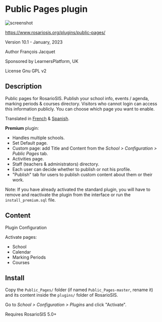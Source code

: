# Public Pages plugin

![screenshot](https://gitlab.com/francoisjacquet/Public_Pages/raw/master/screenshot.png?inline=false)

https://www.rosariosis.org/plugins/public-pages/

Version 10.1 - January, 2023

Author François Jacquet

Sponsored by LearnersPlatform, UK

License Gnu GPL v2

## Description

Public pages for RosarioSIS. Publish your school info, events / agenda, marking periods & courses directory.
Visitors who cannot login can access this information publicly. You can choose which page you want to enable.

Translated in [French](https://www.rosariosis.org/fr/plugins/public-pages/) & [Spanish](https://www.rosariosis.org/es/plugins/public-pages/).

**Premium** plugin:

- Handles multiple schools.
- Set Default page.
- Custom page: add Title and Content from the _School > Configuration > Public Pages_ tab.
- Activities page.
- Staff (teachers & administrators) directory.
- Each user can decide whether to publish or not his profile.
- "Publish" tab for users to publish custom content about them or their work.

Note: If you have already activated the standard plugin, you will have to remove and reactivate the plugin from the interface or run the `install_premium.sql` file.


## Content

Plugin Configuration

Activate pages:
- School
- Calendar
- Marking Periods
- Courses

## Install

Copy the `Public_Pages/` folder (if named `Public_Pages-master`, rename it) and its content inside the `plugins/` folder of RosarioSIS.

Go to _School > Configuration > Plugins_ and click "Activate".

Requires RosarioSIS 5.0+
